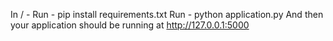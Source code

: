 In / -
Run - pip install requirements.txt
Run - python application.py
And then your application should be running at http://127.0.0.1:5000